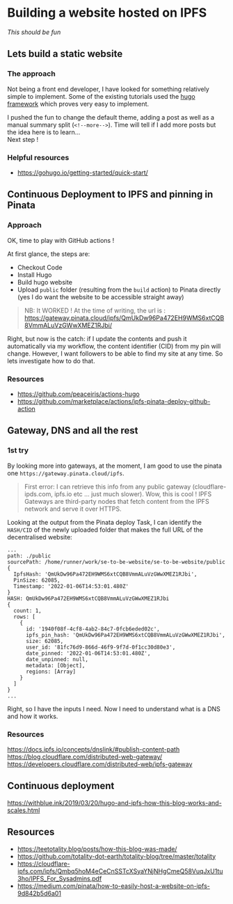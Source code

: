 # Building a website hosted on IPFS
*This should be fun*

## Lets build a static website
### The approach
Not being a front end developer, I have looked for something relatively simple to implement. Some of the existing tutorials used the [hugo framework](https://gohugo.io/) which proves very easy to implement.  

I pushed the fun to change the default theme, adding a post as well as a manual summary split (`<!--more-->`). Time will tell if I add more posts but the idea here is to learn...  
Next step ! 

### Helpful resources
- https://gohugo.io/getting-started/quick-start/


## Continuous Deployment to IPFS and pinning in Pinata
### Approach
OK, time to play with GitHub actions ! 
  
At first glance, the steps are:
- Checkout Code
- Install Hugo
- Build hugo website
- Upload `public` folder (resulting from the `build` action) to Pinata directly (yes I do want the website to be accessible straight away)

>NB: It WORKED ! At the time of writing, the url is : https://gateway.pinata.cloud/ipfs/QmUkDw96Pa472EH9WMS6xtCQB8VmmALuVzGWwXMEZ1RJbi/
  
Right, but now is the catch: if I update the contents and push it automatically via my workflow, the content identifier (CID) from my pin will change. However, I want followers to be able to find my site at any time. So lets investigate how to do that.

### Resources
- https://github.com/peaceiris/actions-hugo
- https://github.com/marketplace/actions/ipfs-pinata-deploy-github-action

## Gateway, DNS and all the rest
### 1st try
By looking more into gateways, at the moment, I am good to use the pinata one `https://gateway.pinata.cloud/ipfs`. 
> First error: I can retrieve this info from any public gateway (cloudflare-ipds.com, ipfs.io etc ... just much slower). Wow, this is cool !
IPFS Gateways are third-party nodes that fetch content from the IPFS network and serve it over HTTPS. 

Looking at the output from the Pinata deploy Task, I can identify the `HASH/CID` of the newly uploaded folder that makes the full URL of the decentralised website:
```
...
path: ./public
sourcePath: /home/runner/work/se-to-be-website/se-to-be-website/public
{
  IpfsHash: 'QmUkDw96Pa472EH9WMS6xtCQB8VmmALuVzGWwXMEZ1RJbi',
  PinSize: 62085,
  Timestamp: '2022-01-06T14:53:01.480Z'
}
HASH: QmUkDw96Pa472EH9WMS6xtCQB8VmmALuVzGWwXMEZ1RJbi
{
  count: 1,
  rows: [
    {
      id: '1940f08f-4cf8-4ab2-84c7-0fcb6eded02c',
      ipfs_pin_hash: 'QmUkDw96Pa472EH9WMS6xtCQB8VmmALuVzGWwXMEZ1RJbi',
      size: 62085,
      user_id: '81fc76d9-866d-46f9-9f7d-0f1cc30d80e3',
      date_pinned: '2022-01-06T14:53:01.480Z',
      date_unpinned: null,
      metadata: [Object],
      regions: [Array]
    }
  ]
}
...
```
Right, so I have the inputs I need. Now I need to understand what is a DNS and how it works.

### Resources
https://docs.ipfs.io/concepts/dnslink/#publish-content-path
https://blog.cloudflare.com/distributed-web-gateway/
https://developers.cloudflare.com/distributed-web/ipfs-gateway


## Continuous deployment
https://withblue.ink/2019/03/20/hugo-and-ipfs-how-this-blog-works-and-scales.html

## Resources
- https://teetotality.blog/posts/how-this-blog-was-made/
- https://github.com/totality-dot-earth/totality-blog/tree/master/totality
- https://cloudflare-ipfs.com/ipfs/Qmbq5hoM4eCeCnSSTcXSyaYNjNHgCmeQ58VuqJxU1tu3ho/IPFS_For_Sysadmins.pdf
- https://medium.com/pinata/how-to-easily-host-a-website-on-ipfs-9d842b5d6a01
